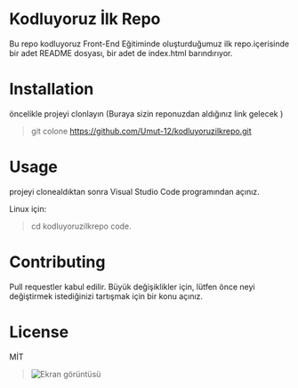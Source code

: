 # Kodluyoruz İlk Repo
Bu repo kodluyoruz Front-End Eğitiminde oluşturduğumuz ilk repo.içerisinde bir adet
README dosyası, bir adet de index.html barındırıyor.

# Installation

öncelikle projeyi clonlayın (Buraya sizin reponuzdan aldığınız link gelecek )

>git colone https://github.com/Umut-12/kodluyoruzilkrepo.git

# Usage

projeyi clonealdıktan sonra Visual  Studio Code programından açınız.

Linux için:

>cd kodluyoruzilkrepo
code.


# Contributing

Pull requestler kabul edilir. Büyük değişiklikler için, lütfen önce neyi değiştirmek istediğinizi tartışmak için bir konu açınız.

# License 

MİT


> ![Ekran görüntüsü](C:user/pc/Belgeler/GITHUB/proje.png)